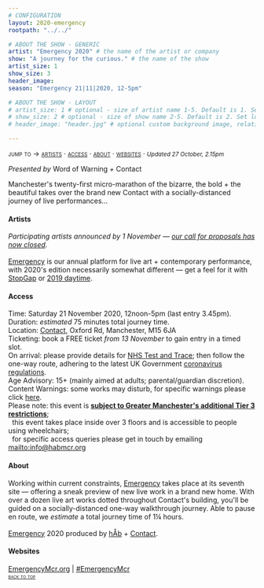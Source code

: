 ```yaml
---
# CONFIGURATION
layout: 2020-emergency
rootpath: "../../"

# ABOUT THE SHOW - GENERIC
artist: "Emergency 2020" # the name of the artist or company
show: "A journey for the curious." # the name of the show
artist_size: 1
show_size: 3
header_image:  
season: "Emergency 21|11|2020, 12-5pm"

# ABOUT THE SHOW - LAYOUT
# artist_size: 1 # optional - size of artist name 1-5. Default is 1. Set longer names to lower values
# show_size: 2 # optional - size of show name 2-5. Default is 2. Set longer names to lower values
# header_image: "header.jpg" # optional custom background image, relative to current page

---
```

<span style='font-variant: small-caps'>jump to → [artists](/current/2020-emergency/#artists) · [access](/current/2020-emergency/#access) · [about](/current/2020-emergency/#about) · [websites](/current/2020-emergency/#websites)</span> · <small>*Updated 27 October, 2.15pm*</small>     
        
*Presented by* Word of Warning *+* Contact        
        
Manchester's twenty-first micro-marathon of the bizarre, the bold + the beautiful takes over the brand new Contact with a socially-distanced journey of live performances…       
        
#### Artists       
*Participating artists announced by 1 November — <a href="http://emergencymcr.posthaven.com" target="_blank">our call for proposals has now closed</a>.*<br><br>[Emergency](/hab/emergency) is our annual platform for live art + contemporary performance, with 2020's edition necessarily somewhat different — get a feel for it with [StopGap](/archive/2020-emergencystopgap) or [2019 daytime](/archive/2019-emergency/daytime).         
        
#### Access            
Time: Saturday 21 November 2020, 12noon-5pm (last entry 3.45pm).<br>Duration: *estimated* 75 minutes total journey time.<br>Location: <a href="http://contactmcr.com" target="_blank">Contact</a>, Oxford Rd, Manchester, M15 6JA<br>Ticketing: book a FREE ticket *from 13 November* to gain entry in a timed slot.<br>On arrival: please provide details for <a href="http://nhs.uk/conditions/coronavirus-covid-19/testing-and-tracing" target="_blank">NHS Test and Trace</a>; then follow the one-way route, adhering to the latest UK Government <a href="http://gov.uk/coronavirus" target="_blank">coronavirus regulations</a>.<br>Age Advisory: 15+ (mainly aimed at adults; parental/guardian discretion).<br>Content Warnings: some works may disturb, for specific warnings please click [here](/warnings).<br>Please note: this event is **<a href="http://gov.uk/guidance/local-covid-alert-level-very-high-greater-manchester" target="_blank">subject to Greater Manchester's additional Tier 3 restrictions</a>**;<br>&nbsp;&nbsp;this event takes place inside over 3 floors and is accessible to people using wheelchairs;<br>&nbsp;&nbsp;for specific access queries please get in touch by emailing <mailto:info@habmcr.org>         
         
#### About         
Working within current constraints, [Emergency](/hab/emergency) takes place at its seventh site — offering a sneak preview of new live work in a brand new home. With over a dozen live art works dotted throughout Contact's building, you'll be guided on a socially-distanced one-way walkthrough journey. Able to pause en route, we *estimate* a total journey time of 1¼ hours.<br><br>[Emergency](/hab/emergency) 2020 produced by [hÅb](/hab) + <a href="http://contactmcr.com" target="_blank">Contact</a>.         
         
#### Websites         
<a href="http://emergencymcr.org" target="_blank">EmergencyMcr.org</a> | <a href="http://twitter.com/hashtag/EmergencyMcr" target="_blank">#EmergencyMcr</a>         
<small><span style='font-variant: small-caps'>[back to top](/current/2020-emergency)</span></small>
